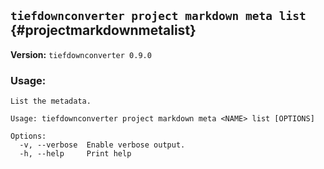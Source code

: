 ## `tiefdownconverter project markdown meta list` {#projectmarkdownmetalist}

**Version:** `tiefdownconverter 0.9.0`

### Usage:
```
List the metadata.

Usage: tiefdownconverter project markdown meta <NAME> list [OPTIONS]

Options:
  -v, --verbose  Enable verbose output.
  -h, --help     Print help
```

